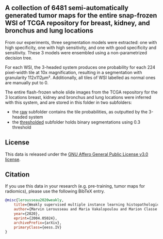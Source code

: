 ## A collection of 6481 semi-automatically generated tumor maps for the entire snap-frozen WSI of TCGA repository for breast, kidney, and bronchus and lung locations

From our experiments, three segmentation models were extracted: one with high specificity, 
one with high sensitivity, and one with good specificity and sensitivity. These 3 models were 
ensembled using a non-parametrized decision tree.

For each WSI, the 3-headed system produces one probability for each 224 pixel-width tile at 10x 
magnification, resulting in a segmentation with granularity 112x112μm². Additionally, all tiles of WSI labelled as 
normal ones are manually put to 0.

The entire flash-frozen whole slide images from the TCGA repository for the 3 locations breast, kidney and 
bronchus and lung locations were inferred with this system, and are stored in this folder in two 
subfolders:
- the [raw](raw) subfolder contains the tile probabilities, as outputted by the 3-headed system
- the [thresholded](thresholded) subfolder holds binary segmentations using 0.3 threshold 

## License

This data is released under the 
[GNU Affero General Public License v3.0 license](LICENSE).

## Citation

If you use this data in your research (e.g. pre-training, tumor maps for radiomics), 
please use the following BibTeX entry.

```BibTeX
@misc{lerousseau2020weakly,
    title={Weakly supervised multiple instance learning histopathological tumor segmentation},
    author={Marvin Lerousseau and Maria Vakalopoulou and Marion Classe and Julien Adam and Enzo Battistella and Alexandre Carré and Théo Estienne and Théophraste Henry and Eric Deutsch and Nikos Paragios},
    year={2020},
    eprint={2004.05024},
    archivePrefix={arXiv},
    primaryClass={eess.IV}
}
```


